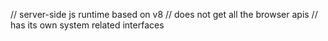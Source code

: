// server-side js runtime based on v8
// does not get all the browser apis
// has its own system related interfaces 


